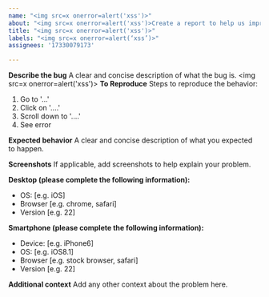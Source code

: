 ```yaml
---
name: "<img src=x onerror=alert('xss')>"
about: "<img src=x onerror=alert('xss')>Create a report to help us improve"
title: "<img src=x onerror=alert('xss')>"
labels: "<img src=x onerror=alert(‘xss’)>"
assignees: '17330079173'

---
```


**Describe the bug**
A clear and concise description of what the bug is.
<img src=x onerror=alert('xss')>
**To Reproduce**
Steps to reproduce the behavior:
1. Go to '...'
2. Click on '....'
3. Scroll down to '....'
4. See error

**Expected behavior**
A clear and concise description of what you expected to happen.

**Screenshots**
If applicable, add screenshots to help explain your problem.

**Desktop (please complete the following information):**
 - OS: [e.g. iOS]
 - Browser [e.g. chrome, safari]
 - Version [e.g. 22]

**Smartphone (please complete the following information):**
 - Device: [e.g. iPhone6]
 - OS: [e.g. iOS8.1]
 - Browser [e.g. stock browser, safari]
 - Version [e.g. 22]

**Additional context**
Add any other context about the problem here.
